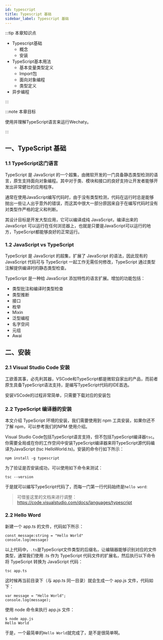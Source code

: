 ```yaml
---
id: typescript
title: Typescript 基础
sidebar_label: Typescript 基础
---
```


:::tip 本章知识点

* Typescript基础
  * 概念
  * 安装
* TypeScript基本用法
  * 基本变量类型定义
  * Import包
  * 面向对象编程
  * 类型定义
* 异步编程

:::

:::note 本章目标

使用并理解TypeScript语言来运行Wechaty。

:::


## 一、TypeScript 基础

### 1.1 TypeScript这门语言

TypeScript 是 JavaScript 的一个超集，由微软开发的一门具备静态类型检测的语言，原生支持面向对象编程。其中对于类、模块和接口的良好支持让开发者能够开发出非常健壮的应用程序。

通常在使用JavaScript编写代码时，由于没有类型检测，代码在运行时总是能够抛出一些让人出乎意外的错误，而这其中很大一部分原因来自于在编写代码时没有对类型作严格的定义和判断。

其设计目标是开发大型应用，它可以编译成纯 JavaScript，编译出来的 JavaScript 可以运行在任何浏览器上，也就是只要是JavaScript可以运行的地方，TypeScript都能够良好的正常运行。

### 1.2 JavaScript vs TypeScript

TypeScript 是 JavaScript 的超集，扩展了 JavaScript 的语法，因此现有的 JavaScript 代码可与 TypeScript 一起工作无需任何修改，TypeScript 通过类型注解提供编译时的静态类型检查。

TypeScript 是一种给 JavaScript 添加特性的语言扩展。增加的功能包括：

* 类型批注和编译时类型检查
* 类型推断
* 接口
* 枚举
* Mixin
* 泛型编程
* 名字空间
* 元组
* Awai

## 二、安装

### 2.1 Visual Studio Code 安装

工欲善其事，必先利其器，VSCode和TypeScript都是微软自家出的产品，而前者原生具备TypeScript语法支持，是编写TypeScript代码的IDE首选。

安装VSCode的过程非常简单，只需要下载对应的安装包


### 2.2 TypeScript 编译器的安装

本文介绍 TypeScript 环境的安装，我们需要使用到 npm 工具安装，如果你还不了解 npm，可以参考我们的NPM 使用介绍。

Visual Studio Code包括TypeScript语言支持，但不包括TypeScript编译器`tsc`。你需要全局或在你的工作空间中安装TypeScript编译器来将TypeScript源代码编译为JavaScript (tsc HelloWorld.ts)。安装的命令行如下所示：

```shell
npm install -g typescript
```

为了验证是否安装成功，可以使用如下命令来测试：

```shell
tsc --version
```

于是就可以编写TypeScript代码了，而每一门第一行代码始终是`hello word`:

> 可借鉴这里的文档来进行调整：https://code.visualstudio.com/docs/languages/typescript

### 2.2 Hello Word

新建一个 app.ts 的文件，代码如下所示：

```shell
const message:string = "Hello World" 
console.log(message)
```

以上代码中，`.ts`是TypeScript文件类型的后缀名，让编辑器能够识别对应的文件类型，通常我们使用 .ts 作为 TypeScript 代码文件的扩展名，然后执行以下命令将 TypeScript 转换为 JavaScript 代码：

```shell
tsc app.ts
```

这时候再当前目录下（与 app.ts 同一目录）就会生成一个 app.js 文件，代码如下：

```shell
var message = "Hello World";
console.log(message);
```

使用 node 命令来执行 app.js 文件：

```shell
$ node app.js 
Hello World
```

于是，一个最简单的`Hello World`就完成了，是不是很简单啊。

